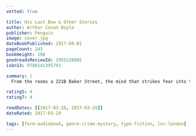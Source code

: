 ```yaml
---
vetted: true

title: His Last Bow & Other Stories
author: Arthur Conan Doyle
publisher: Penguin
image: cover.jpg
dateBookPublished: 1917-09-01
pageCount: 243
bookHeight: 198
goodreadsReviewId: 1955228005
isbn13: 9780141395791

summary: |
  From the rooms a 221B Baker Street, the mind that strikes fear into the heart of London's criminal fraternity turns its attention to some of the strangest and most intriguing cases ever to be set before the great Sherlock Holmes. Adventures included involve the disappearance of Lady Frances Carfax, the mystery of the Devil's Foot, a deadly little box and a monstrous assassin on the streets of London. All test the courage of Dr Watson and the intellect of the greatest detective of them all, Mr Sherlock Holmes.

rating5: 4
rating7: 4

readDates: [[2017-03-28, 2017-03-29]]
dateRated: 2017-03-29

tags: [form-audiobook, genre-crime-mystery, type-fiction, loc-london]
---
```

